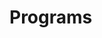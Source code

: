 # Programs






































































































































































































